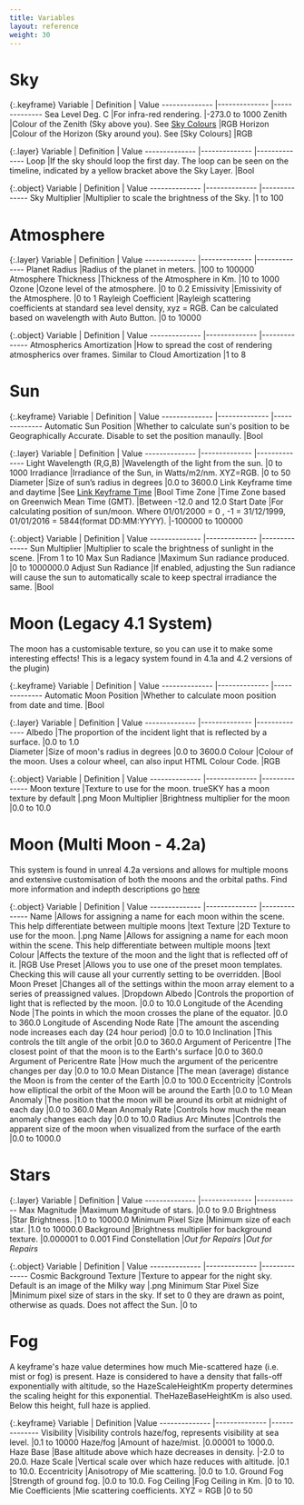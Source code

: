 ```yaml
---
title: Variables
layout: reference
weight: 30
---
```






Sky
======

{:.keyframe}
Variable                                                                                |       Definition                                                                                                                                                                                                                                              |       Value
--------------                                                                  |--------------                                                                                                                                                                                                                                         |--------------
Sea Level Deg. C                                                                |For infra-red rendering.                                                                                                                                                                                                                       |-273.0 to 1000
Zenith                                                                                  |Colour of the Zenith (Sky above you). See [Sky Colours](tutorials.html#sky-colours)                                                                                            |RGB 
Horizon                                                                                 |Colour of the Horizon (Sky around you). See [Sky Colours]                                                                                                                                                      |RGB 


{:.layer}
Variable                                                                                |       Definition                                                                                                                                                                                                                                              |       Value
--------------                                                                  |--------------                                                                                                                                                                                                                                         |--------------
Loop                                                                                    |If the sky should loop the first day. The loop can be seen on the timeline, indicated by a yellow bracket above the Sky Layer.         |Bool

{:.object}
Variable                                                                                |       Definition                                                                                                                                                                                                                                              |       Value
--------------                                                                  |--------------                                                                                                                                                                                                                                         |--------------
Sky Multiplier                                                                  |Multiplier to scale the brightness of the Sky.                                                                                                                                                                         |1 to 100                               




Atmosphere
=============

{:.layer}
Variable                                                                                |       Definition                                                                                                                                                                                                                                              |       Value
--------------                                                                  |--------------                                                                                                                                                                                                                                         |--------------
Planet Radius                                                                   |Radius of the planet in meters.                                                                                                                                                                                                        |100 to 100000
Atmosphere Thickness                                                    |Thickness of the Atmosphere in Km.                                                                                                                                                                                             |10 to 1000
Ozone                                                                                   |Ozone level of the atmosphere.                                                                                                                                                                                                         |0 to 0.2
Emissivity                                                                              |Emissivity of the Atmosphere.                                                                                                                                                                                                          |0 to 1
Rayleigh Coefficient                                                    |Rayleigh scattering coefficients at standard sea level density, xyz = RGB. Can be calculated based on wavelength with Auto Button.     |0 to 10000

{:.object}
Variable                                                                                |       Definition                                                                                                                                                                                                                                              |       Value
--------------                                                                  |--------------                                                                                                                                                                                                                                         |--------------
Atmospherics Amortization                                               |How to spread the cost of rendering atmospherics over frames. Similar to Cloud Amortization                                                                            |1 to 8

Sun
=======

{:.keyframe}
Variable                                                                                |       Definition                                                                                                                                                                                                                                              |       Value
--------------                                                                  |--------------                                                                                                                                                                                                                                         |--------------
Automatic Sun Position                                                  |Whether to calculate sun's position to be Geographically Accurate. Disable to set the position manaully.                                                       |Bool


{:.layer}
Variable                                                                                |       Definition                                                                                                                                                                                                                                              |       Value
--------------                                                                  |--------------                                                                                                                                                                                                                                         |--------------
Light Wavelength (R,G,B)                                                |Wavelength of the light from the sun.                                                                                                                                                                                          |0 to 1000
Irradiance                                                                              |Irradiance of the Sun, in Watts/m2/nm. XYZ=RGB.                                                                                                                                                                        |0 to 50
Diameter                                                                                |Size of sun’s radius in degrees                                                                                                                                                                                                      |0.0 to 3600.0
Link Keyframe time and daytime                                  |See [Link Keyframe Time](tutorials.html)                                                                                                                                                                                       |Bool
Time Zone                                                                               |Time Zone based on Greenwich Mean Time (GMT).                                                                                                                                                                          |Between -12.0 and 12.0
Start Date                                                                              |For calculating position of sun/moon. Where 01/01/2000 = 0 , -1 = 31/12/1999, 01/01/2016 = 5844(format DD:MM:YYYY).                            |-100000 to 100000

{:.object}
Variable                                                                                |       Definition                                                                                                                                                                                                                                              |       Value
--------------                                                                  |--------------                                                                                                                                                                                                                                         |--------------
Sun Multiplier                                                                  |Multiplier to scale the brightness of sunlight in the scene.                                                                                                                                           |From 1 to 10
Max Sun Radiance                                                                |Maximum Sun radiance produced.                                                                                                                                                                                                         |0 to 1000000.0
Adjust Sun Radiance                                                             |If enabled, adjusting the Sun radiance will cause the sun to automatically scale to keep spectral irradiance the same.                         |Bool

Moon (Legacy 4.1 System)
=======
The moon has a customisable texture, so you can use it to make some interesting effects! This is a legacy system found in 4.1a and 4.2 versions of the plugin)

{:.keyframe}
Variable                                                                                |       Definition                                                                                                                                                                                                                                              |       Value
--------------                                                                  |--------------                                                                                                                                                                                                                                         |--------------
Automatic Moon Position                                                 |Whether to calculate moon position from date and time.                                                                                                                                                         |Bool

{:.layer}
Variable                                                                                |       Definition                                                                                                                                                                                                                                              |       Value
--------------                                                                  |--------------                                                                                                                                                                                                                                         |--------------
Albedo                                                                                  |The proportion of the incident light that is reflected by a surface.                                                                                                                           |0.0 to 1.0     
Diameter                                                                                |Size of moon's radius in degrees                                                                                                                                                                                                       |0.0 to 3600.0
Colour                                                                                  |Colour of the moon. Uses a colour wheel, can also input HTML Colour Code.                                                                                                                      |RGB                                            


{:.object}
Variable                                                                                |       Definition                                                                                                                                                                                                                                              |       Value
--------------                                                                  |--------------                                                                                                                                                                                                                                         |--------------
Moon texture                                                                    |Texture to use for the moon. trueSKY has a moon texture by default                                                                                                                             |.png
Moon Multiplier                                                                 |Brightness multiplier for the moon                                                                                                                                                                                             |0.0 to 10.0


Moon (Multi Moon - 4.2a)
=======
This system is found in unreal 4.2a versions and allows for multiple moons and extensive customisation of both the moons and the orbital paths. Find more information and indepth descriptions go [here](moons)

{:.object}
Variable                                                                                |       Definition                                                                                                                                                                                                                                              |       Value
--------------                                                                  |--------------                                                                                                                                                                                                                                         |--------------
Name                                                                                    |Allows for assigning a name for each moon within the scene. This help differentiate between multiple moons                                                     |text
Texture                                                                                 |2D Texture to use for the moon.                                                                                                                                                                                                        |.png
Name                                                                                    |Allows for assigning a name for each moon within the scene. This help differentiate between multiple moons                                                     |text
Colour                                                                                  |Affects the texture of the moon and the light that is reflected off of it.                                                                                                             |RGB
Use Preset                                                                              |Allows you to use one of the preset moon templates. Checking this will cause all your currently setting to be overridden.                      |Bool
Moon Preset                                                                             |Changes all of the settings within the moon array element to a series of preassigned values.                                                                           |Dropdown
Albedo                                                                                  |Controls the proportion of light that is reflected by the moon.                                                                                                                                        |0.0 to 10.0
Longitude of the Acending Node                                  |The points in which the moon crosses the plane of the equator.                                                                                                                                         |0.0 to 360.0
Longitude of Ascending Node Rate                                |The amount the ascending node increases each day (24 hour period)                                                                                                                                      |0.0 to 10.0
Inclination                                                                             |This controls the tilt angle of the orbit                                                                                                                                                                                      |0.0 to 360.0
Argument of Pericentre                                                  |The closest point of that the moon is to the Earth's surface                                                                                                                                           |0.0 to 360.0
Argument of Pericentre Rate                                             |How much the argument of the pericentre changes per day                                                                                                                                                        |0.0 to 10.0
Mean Distance                                                                   |The mean (average) distance the Moon is from the center of the Earth                                                                                                                           |0.0 to 100.0
Eccentricity                                                                    |Controls how elliptical the orbit of the Moon will be around the Earth                                                                                                                         |0.0 to 1.0
Mean Anomaly                                                                    |The position that the moon will be around its orbit at midnight of each day                                                                                                            |0.0 to 360.0
Mean Anomaly Rate                                                               |Controls how much the mean anomaly changes each day                                                                                                                                                            |0.0 to 10.0
Radius Arc Minutes                                                              |Controls the apparent size of the moon when visualized from the surface of the earth                                                                                           |0.0 to 1000.0



Stars
========

{:.layer}
Variable                                                                                |       Definition                                                                                                                                                                                                                                              |       Value
--------------                                                                  |--------------                                                                                                                                                                                                                                         |------------
Max Magnitude                                                                   |Maximum Magnitude of stars.                                                                                                                                                                                                            |0.0 to 9.0
Brightness                                                                              |Star Brightness.                                                                                                                                                                                                                                       |1.0 to 10000.0
Minimum Pixel Size                                                              |Minimum size of each star.                                                                                                                                                                                                             |1.0 to 10000.0
Background                                                                              |Brightness multiplier for background texture.                                                                                                                                                                          |0.000001 to 0.001
Find Constellation                                                              |*Out for Repairs*                                                                                                                                                                                                                                      |*Out for Repairs*      

{:.object}
Variable                                                                                |       Definition                                                                                                                                                                                                                                              |       Value
--------------                                                                  |--------------                                                                                                                                                                                                                                         |--------------
Cosmic Background Texture                                               |Texture to appear for the night sky. Default is an image of the Milky way                                                                                                                      |.png
Minimum Star Pixel Size                                                 |Minimum pixel size of stars in the sky. If set to 0 they are drawn as point, otherwise as quads. Does not affect the Sun.                      |0 to 


Fog
=============

A keyframe's haze value determines how much Mie-scattered haze (i.e. mist or fog) is present. Haze is considered to have a density that falls-off exponentially with altitude, so the HazeScaleHeightKm property determines the scaling height for this exponential. TheHazeBaseHeightKm is also used. Below this height, full haze is applied.

{:.keyframe}
Variable                                                                                |       Definition                                                                                                                                                                                                                                              |Value
--------------                                                                  |--------------                                                                                                                                                                                                                                         |--------------
Visibility                                                                              |Visibility controls haze/fog, represents visibility at sea level.                                                                                                                                      |0.1 to 10000
Haze/fog                                                                                |Amount of haze/mist.                                                                                                                                                                                                                           |0.00001 to 1000.0.
Haze Base                                                                               |Base altitude above which haze decreases in density.                                                                                                                                                           |-2.0 to 20.0.
Haze Scale                                                                              |Vertical scale over which haze reduces with altitude.                                                                                                                                                          |0.1 to 10.0.
Eccentricity                                                                    |Anisotropy of Mie scattering.                                                                                                                                                                                                          |0.0 to 1.0.
Ground Fog                                                                              |Strength of ground fog.                                                                                                                                                                                                                        |0.0 to 10.0.
Fog Ceiling                                                                             |Fog Ceiling in Km.                                                                                                                                                                                                                                     |0 to 10.
Mie Coefficients                                                                |Mie scattering coefficients. XYZ = RGB                                                                                                                                                                                         |0 to 50
